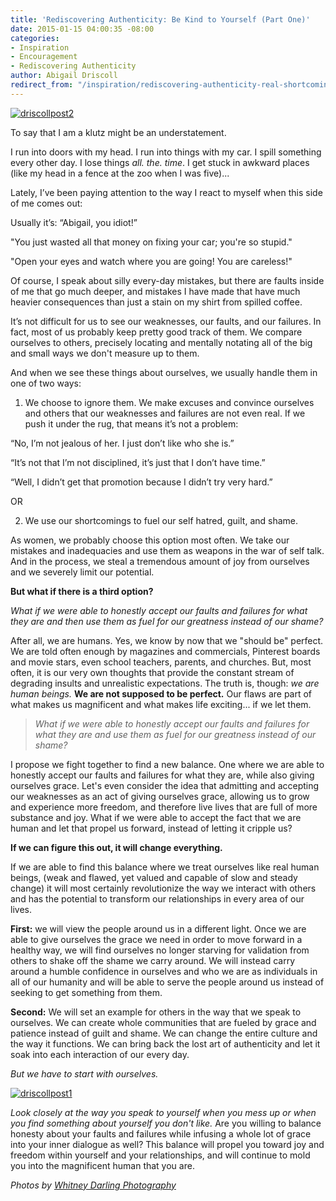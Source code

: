 ```yaml
---
title: 'Rediscovering Authenticity: Be Kind to Yourself (Part One)'
date: 2015-01-15 04:00:35 -08:00
categories:
- Inspiration
- Encouragement
- Rediscovering Authenticity
author: Abigail Driscoll
redirect_from: "/inspiration/rediscovering-authenticity-real-shortcomings/"
---
```


[![driscollpost2](https://yellow-blog-images.imgix.net/2015/01/driscollpost2.jpg)](https://yellow-blog-images.imgix.net/2015/01/driscollpost2.jpg)

To say that I am a klutz might be an understatement.

I run into doors with my head. I run into things with my car. I spill something every other day. I lose things _all._ _the._ _time_. I get stuck in awkward places (like my head in a fence at the zoo when I was five)...

Lately, I’ve been paying attention to the way I react to myself when this side of me comes out:

Usually it’s: “Abigail, you idiot!”

"You just wasted all that money on fixing your car; you're so stupid."

"Open your eyes and watch where you are going! You are careless!"

Of course, I speak about silly every-day mistakes, but there are faults inside of me that go much deeper, and mistakes I have made that have much heavier consequences than just a stain on my shirt from spilled coffee.

It’s not difficult for us to see our weaknesses, our faults, and our failures. In fact, most of us probably keep pretty good track of them. We compare ourselves to others, precisely locating and mentally notating all of the big and small ways we don't measure up to them.

And when we see these things about ourselves, we usually handle them in one of two ways:

1. We choose to ignore them. We make excuses and convince ourselves and others that our weaknesses and failures are not even real. If we push it under the rug, that means it’s not a problem:

“No, I’m not jealous of her. I just don’t like who she is.”

“It’s not that I’m not disciplined, it’s just that I don’t have time.”

“Well, I didn’t get that promotion because I didn’t try very hard.”

OR

2. We use our shortcomings to fuel our self hatred, guilt, and shame.

As women, we probably choose this option most often. We take our mistakes and inadequacies and use them as weapons in the war of self talk. And in the process, we steal a tremendous amount of joy from ourselves and we severely limit our potential.

**But what if there is a third option?**

_What if we were able to honestly accept our faults and failures for what they are and then use them as fuel for our greatness instead of our shame?_

After all, we are humans. Yes, we know by now that we "should be" perfect. We are told often enough by magazines and commercials, Pinterest boards and movie stars, even school teachers, parents, and churches. But, most often, it is our very own thoughts that provide the constant stream of degrading insults and unrealistic expectations. The truth is, though: *we are human beings.* **We are not supposed to be perfect.** Our flaws are part of what makes us magnificent and what makes life exciting... if we let them.

> _What if we were able to honestly accept our faults and failures for what they are and use them as fuel for our greatness instead of our shame?_

I propose we fight together to find a new balance. One where we are able to honestly accept our faults and failures for what they are, while also giving ourselves grace. Let's even consider the idea that admitting and accepting our weaknesses as an act of giving ourselves grace, allowing us to grow and experience more freedom, and therefore live lives that are full of more substance and joy. What if we were able to accept the fact that we are human and let that propel us forward, instead of letting it cripple us?

**If we can figure this out, it will change everything.**

If we are able to find this balance where we treat ourselves like real human beings, (weak and flawed, yet valued and capable of slow and steady change) it will most certainly revolutionize the way we interact with others and has the potential to transform our relationships in every area of our lives.

**First:** we will view the people around us in a different light. Once we are able to give ourselves the grace we need in order to move forward in a healthy way, we will find ourselves no longer starving for validation from others to shake off the shame we carry around. We will instead carry around a humble confidence in ourselves and who we are as individuals in all of our humanity and will be able to serve the people around us instead of seeking to get something from them.

**Second:** We will set an example for others in the way that we speak to ourselves. We can create whole communities that are fueled by grace and patience instead of guilt and shame. We can change the entire culture and the way it functions. We can bring back the lost art of authenticity and let it soak into each interaction of our every day.

_But we have to start with ourselves._

[![driscollpost1](https://yellow-blog-images.imgix.net/2015/01/driscollpost1-683x1024.jpg)](https://yellow-blog-images.imgix.net/2015/01/driscollpost1.jpg)

_Look closely at the way you speak to yourself when you mess up or when you find something about yourself you don't like._ Are you willing to balance honesty about your faults and failures while infusing a whole lot of grace into your inner dialogue as well? This balance will propel you toward joy and freedom within yourself and your relationships, and will continue to mold you into the magnificent human that you are.

_Photos by [Whitney Darling Photography](http://whitneydarling.com/)_
